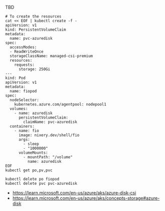 TBD

```
# To create the resources
cat << EOF | kubectl create -f -
apiVersion: v1
kind: PersistentVolumeClaim
metadata:
  name: pvc-azuredisk
spec:
  accessModes:
  - ReadWriteOnce
  storageClassName: managed-csi-premium
  resources:
    requests:
      storage: 250Gi
---
kind: Pod
apiVersion: v1
metadata:
  name: fiopod
spec:
  nodeSelector:
    kubernetes.azure.com/agentpool: nodepool1
  volumes:
    - name: azuredisk
      persistentVolumeClaim:
        claimName: pvc-azuredisk
  containers:
    - name: fio
      image: nixery.dev/shell/fio
      args:
        - sleep
        - "1000000"
      volumeMounts:
        - mountPath: "/volume"
          name: azuredisk
EOF
kubectl get po,pv,pvc
```

```
kubectl delete po fiopod
kubectl delete pvc pvc-azuredisk 
```
- https://learn.microsoft.com/en-us/azure/aks/azure-disk-csi
- https://learn.microsoft.com/en-us/azure/aks/concepts-storage#azure-disk
